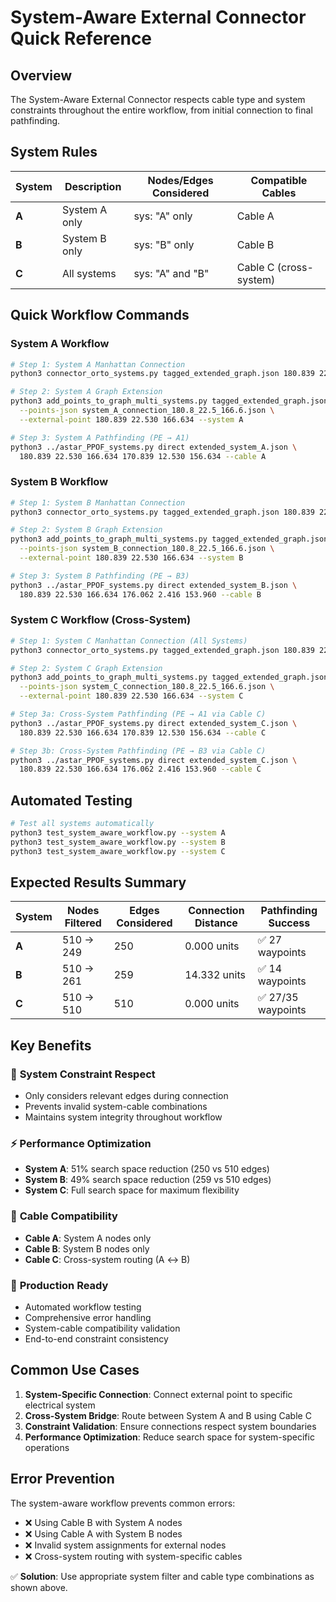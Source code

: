 # System-Aware External Connector Quick Reference

## Overview
The System-Aware External Connector respects cable type and system constraints throughout the entire workflow, from initial connection to final pathfinding.

## System Rules
| System | Description | Nodes/Edges Considered | Compatible Cables |
|--------|-------------|------------------------|-------------------|
| **A** | System A only | sys: "A" only | Cable A |
| **B** | System B only | sys: "B" only | Cable B |
| **C** | All systems | sys: "A" and "B" | Cable C (cross-system) |

## Quick Workflow Commands

### System A Workflow
```bash
# Step 1: System A Manhattan Connection
python3 connector_orto_systems.py tagged_extended_graph.json 180.839 22.530 166.634 --system A --json

# Step 2: System A Graph Extension
python3 add_points_to_graph_multi_systems.py tagged_extended_graph.json extended_system_A.json \
  --points-json system_A_connection_180.8_22.5_166.6.json \
  --external-point 180.839 22.530 166.634 --system A

# Step 3: System A Pathfinding (PE → A1)
python3 ../astar_PPOF_systems.py direct extended_system_A.json \
  180.839 22.530 166.634 170.839 12.530 156.634 --cable A
```

### System B Workflow
```bash
# Step 1: System B Manhattan Connection
python3 connector_orto_systems.py tagged_extended_graph.json 180.839 22.530 166.634 --system B --json

# Step 2: System B Graph Extension
python3 add_points_to_graph_multi_systems.py tagged_extended_graph.json extended_system_B.json \
  --points-json system_B_connection_180.8_22.5_166.6.json \
  --external-point 180.839 22.530 166.634 --system B

# Step 3: System B Pathfinding (PE → B3)
python3 ../astar_PPOF_systems.py direct extended_system_B.json \
  180.839 22.530 166.634 176.062 2.416 153.960 --cable B
```

### System C Workflow (Cross-System)
```bash
# Step 1: System C Manhattan Connection (All Systems)
python3 connector_orto_systems.py tagged_extended_graph.json 180.839 22.530 166.634 --system C --json

# Step 2: System C Graph Extension
python3 add_points_to_graph_multi_systems.py tagged_extended_graph.json extended_system_C.json \
  --points-json system_C_connection_180.8_22.5_166.6.json \
  --external-point 180.839 22.530 166.634 --system C

# Step 3a: Cross-System Pathfinding (PE → A1 via Cable C)
python3 ../astar_PPOF_systems.py direct extended_system_C.json \
  180.839 22.530 166.634 170.839 12.530 156.634 --cable C

# Step 3b: Cross-System Pathfinding (PE → B3 via Cable C)
python3 ../astar_PPOF_systems.py direct extended_system_C.json \
  180.839 22.530 166.634 176.062 2.416 153.960 --cable C
```

## Automated Testing
```bash
# Test all systems automatically
python3 test_system_aware_workflow.py --system A
python3 test_system_aware_workflow.py --system B
python3 test_system_aware_workflow.py --system C
```

## Expected Results Summary

| System | Nodes Filtered | Edges Considered | Connection Distance | Pathfinding Success |
|--------|----------------|------------------|---------------------|-------------------|
| **A** | 510 → 249 | 250 | 0.000 units | ✅ 27 waypoints |
| **B** | 510 → 261 | 259 | 14.332 units | ✅ 14 waypoints |
| **C** | 510 → 510 | 510 | 0.000 units | ✅ 27/35 waypoints |

## Key Benefits

### 🎯 **System Constraint Respect**
- Only considers relevant edges during connection
- Prevents invalid system-cable combinations
- Maintains system integrity throughout workflow

### ⚡ **Performance Optimization**
- **System A**: 51% search space reduction (250 vs 510 edges)
- **System B**: 49% search space reduction (259 vs 510 edges)
- **System C**: Full search space for maximum flexibility

### 🔧 **Cable Compatibility**
- **Cable A**: System A nodes only
- **Cable B**: System B nodes only  
- **Cable C**: Cross-system routing (A ↔ B)

### 🚀 **Production Ready**
- Automated workflow testing
- Comprehensive error handling
- System-cable compatibility validation
- End-to-end constraint consistency

## Common Use Cases

1. **System-Specific Connection**: Connect external point to specific electrical system
2. **Cross-System Bridge**: Route between System A and B using Cable C
3. **Constraint Validation**: Ensure connections respect system boundaries
4. **Performance Optimization**: Reduce search space for system-specific operations

## Error Prevention

The system-aware workflow prevents common errors:
- ❌ Using Cable B with System A nodes
- ❌ Using Cable A with System B nodes
- ❌ Invalid system assignments for external nodes
- ❌ Cross-system routing with system-specific cables

✅ **Solution**: Use appropriate system filter and cable type combinations as shown above.
